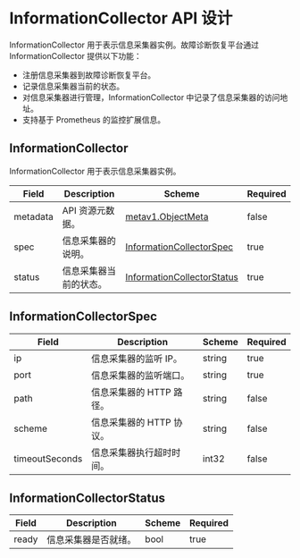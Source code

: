 # InformationCollector API 设计

InformationCollector 用于表示信息采集器实例。故障诊断恢复平台通过 InformationCollector 提供以下功能：

* 注册信息采集器到故障诊断恢复平台。
* 记录信息采集器当前的状态。
* 对信息采集器进行管理，InformationCollector 中记录了信息采集器的访问地址。
* 支持基于 Prometheus 的监控扩展信息。

## InformationCollector

InformationCollector 用于表示信息采集器实例。

| Field | Description | Scheme | Required |
| ----- | ----------- | ------ | -------- |
| metadata | API 资源元数据。 | [metav1.ObjectMeta](https://kubernetes.io/docs/reference/generated/kubernetes-api/v1.17/#objectmeta-v1-meta) | false |
| spec | 信息采集器的说明。 | [InformationCollectorSpec](#informationcollectorspec) | true |
| status | 信息采集器当前的状态。 | [InformationCollectorStatus](#informationcollectorstatus) | true |

## InformationCollectorSpec

| Field | Description | Scheme | Required |
| ----- | ----------- | ------ | -------- |
| ip | 信息采集器的监听 IP。 | string | true |
| port | 信息采集器的监听端口。 | string | true |
| path | 信息采集器的 HTTP 路径。 | string | false |
| scheme | 信息采集器的 HTTP 协议。 | string | false |
| timeoutSeconds | 信息采集器执行超时时间。 | int32 | false |

## InformationCollectorStatus

| Field | Description | Scheme | Required |
| ----- | ----------- | ------ | -------- |
| ready | 信息采集器是否就绪。 | bool | true |
